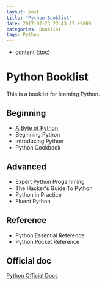 ```yaml
---
layout: post
title: "Python Booklist"
date: 2017-07-23 22:43:17 +0800
categories: Booklist
tags: Python
---
```


* content
{:toc}

# Python Booklist

This is a booklist for learning Python.

## Beginning

+ [A Byte of Python](https://python.swaroopch.com/)
+ Beginning Python
+ Introducing Python
+ Python Cookbook

## Advanced

+ Expert Python Progamming
+ The Hacker's Guide To Python
+ Python in Practice
+ Fluent Python

## Reference

+ Python Essential Reference
+ Python Pocket Reference

## Official doc

[Python Official Docs](https://docs.python.org/3/)
